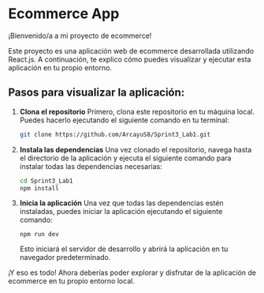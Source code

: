 # Ecommerce App

¡Bienvenido/a a mi proyecto de ecommerce!

Este proyecto es una aplicación web de ecommerce desarrollada utilizando React.js. A continuación, te explico cómo puedes visualizar y ejecutar esta aplicación en tu propio entorno.

## Pasos para visualizar la aplicación:

1. **Clona el repositorio**
   Primero, clona este repositorio en tu máquina local. Puedes hacerlo ejecutando el siguiente comando en tu terminal:

   ```bash
   git clone https://github.com/ArcayuS8/Sprint3_Lab1.git

2. **Instala las dependencias**
   Una vez clonado el repositorio, navega hasta el directorio de la aplicación y ejecuta el siguiente comando para instalar todas las dependencias necesarias:
   ```bash
   cd Sprint3_Lab1
   npm install

3. **Inicia la aplicación**
   Una vez que todas las dependencias estén instaladas, puedes iniciar la aplicación ejecutando el siguiente comando:
   ```
   npm run dev
   ```
   Esto iniciará el servidor de desarrollo y abrirá la aplicación en tu navegador predeterminado.

¡Y eso es todo! Ahora deberías poder explorar y disfrutar de la aplicación de ecommerce en tu propio entorno local.

